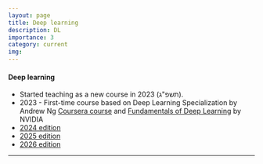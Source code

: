 ```yaml
---
layout: page
title: Deep learning
description: DL
importance: 3
category: current
img:
---
```

#### Deep learning

* Started teaching as a new course in 2023 (תשפ"ג).
* 2023 - First-time course based on Deep Learning Specialization by Andrew Ng [Coursera course](https://www.coursera.org/specializations/deep-learning) and [Fundamentals of Deep Learning](https://www.nvidia.com/en-eu/training/instructor-led-workshops/fundamentals-of-deep-learning/) by NVIDIA
* [2024 edition](/suppl/dl/2024/dl2024/)
* [2025 edition](/suppl/dl/2025/dl2025/)
* [2026 edition](/suppl/dl/2026/dl2026/)

---
